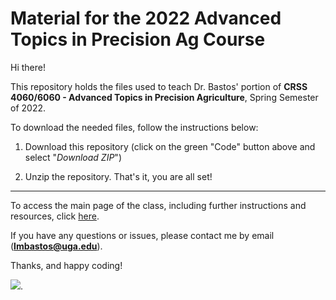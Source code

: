 # Material for the 2022 Advanced Topics in Precision Ag Course  

Hi there!

This repository holds the files used to teach Dr. Bastos' portion of **CRSS 4060/6060 - Advanced Topics in Precision Agriculture**, Spring Semester of 2022.  

To download the needed files, follow the instructions below:  
1. Download this repository (click on the green "Code" button above and select "*Download ZIP*")  

2. Unzip the repository. That's it, you are all set!  

--- 

To access the main page of the class, including further instructions and resources, click [here](https://agronomy.netlify.app/teaching/2022_crss_4060-6060/).  

If you have any questions or issues, please contact me by email (**lmbastos@uga.edu**).  

Thanks, and happy coding!  


![](https://images.pexels.com/photos/10287689/pexels-photo-10287689.jpeg?cs=srgb&dl=pexels-mark-stebnicki-10287689.jpg&fm=jpg). 
